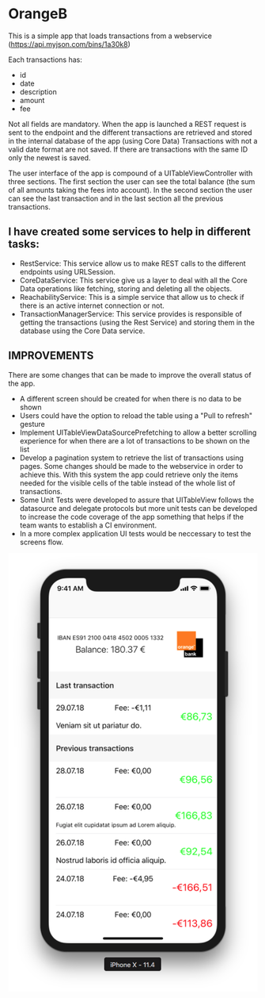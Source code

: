 # OrangeB

This is a simple app that loads transactions from a webservice (https://api.myjson.com/bins/1a30k8)

Each transactions has:
* id
* date
* description
* amount
* fee

Not all fields are mandatory. 
When the app is launched a REST request is sent to the endpoint and the different transactions are retrieved and stored in the internal database of the app (using Core Data)
Transactions with not a valid date format are not saved.
If there are transactions with the same ID only the newest is saved.

The user interface of the app is compound of a UITableViewController with three sections. The first section the user can see the total balance (the sum of all amounts taking the fees into account). In the second section the user can see the last transaction and in the last section all the previous transactions.

## I have created some services to help in different tasks:

* RestService: This service allow us to make REST calls to the different endpoints using URLSession.
* CoreDataService: This service give us a layer to deal with all the Core Data operations like fetching, storing and deleting all the objects.
* ReachabilityService: This is a simple service that allow us to check if there is an active internet connection or not.
* TransactionManagerService: This service provides is responsible of getting the transactions (using the Rest Service) and storing them in the database using the Core Data service.

## IMPROVEMENTS
There are some changes that can be made to improve the overall status of the app.
* A different screen should be created for when there is no data to be shown
* Users could have the option to reload the table using a "Pull to refresh" gesture
* Implement UITableViewDataSourcePrefetching to allow a better scrolling experience for when there are a lot of transactions to be shown on the list
* Develop a pagination system to retrieve the list of transactions using pages. Some changes should be made to the webservice in order to achieve this. With this system the app could retrieve only the items needed for the visible cells of the table instead of the whole list of transactions.
* Some Unit Tests were developed to assure that UITableView follows the datasource and delegate protocols but more unit tests can be developed to increase the code coverage of the app something that helps if the team wants to establish a CI environment.
* In a more complex application UI tests would be neccessary to test the screens flow.

![alt text](https://github.com/VictorVarLed/OrangeB/blob/master/Screenshot.png)


